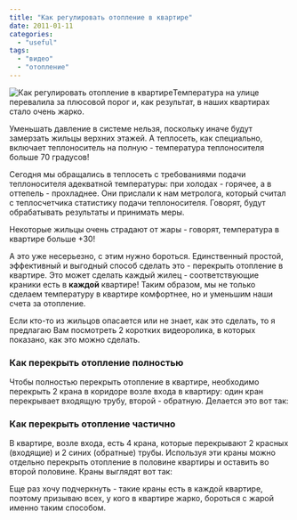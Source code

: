 ```yaml
---
title: "Как регулировать отопление в квартире"
date: 2011-01-11
categories: 
  - "useful"
tags: 
  - "видео"
  - "отопление"
---
```


![Как регулировать отопление в квартире](http://shevchenko4a.brovary.org/wp-content/uploads/2011/01/kak-regulirovat-otopleniye.jpg "Как регулировать отопление в квартире")Температура на улице перевалила за плюсовой порог и, как результат, в наших квартирах стало очень жарко.

Уменьшать давление в системе нельзя, поскольку иначе будут замерзать жильцы верхних этажей. А теплосеть, как специально, включает теплоноситель на полную - температура теплоносителя больше 70 градусов!

Сегодня мы обращались в теплосеть с требованиями подачи теплоносителя адекватной температуры: при холодах - горячее, а в оттепель - прохладнее. Они прислали к нам метролога, который считал с теплосчетчика статистику подачи теплоносителя. Говорят, будут обрабатывать результаты и принимать меры.

Некоторые жильцы очень страдают от жары - говорят, температура в квартире больше +30!

А это уже несерьезно, с этим нужно бороться. Единственный простой, эффективный и <!--more-->выгодный способ сделать это - перекрыть отопление в квартире. Это может сделать каждый жилец - соответствующие краники есть в **каждой** квартире! Таким образом, мы не только сделаем температуру в квартире комфортнее, но и уменьшим наши счета за отопление.

Если кто-то из жильцов опасается или не знает, как это сделать, то я предлагаю Вам посмотреть 2 коротких видеоролика, в которых показано, как это можно сделать.

### Как перекрыть отопление полностью

Чтобы полностью перекрыть отопление в квартире, необходимо перекрыть 2 крана в коридоре возле входа в квартиру: один кран перекрывает входящую трубу, второй - обратную. Делается это вот так:

### Как перекрыть отопление частично

В квартире, возле входа, есть 4 крана, которые перекрывают 2 красных (входящие) и 2 синих (обратные) трубы. Используя эти краны можно отдельно перекрыть отопление в половине квартиры и оставить во второй половине. Краны выглядят вот так:

Еще раз хочу подчеркнуть - такие краны есть в каждой квартире, поэтому призываю всех, у кого в квартире жарко, бороться с жарой именно таким способом.
